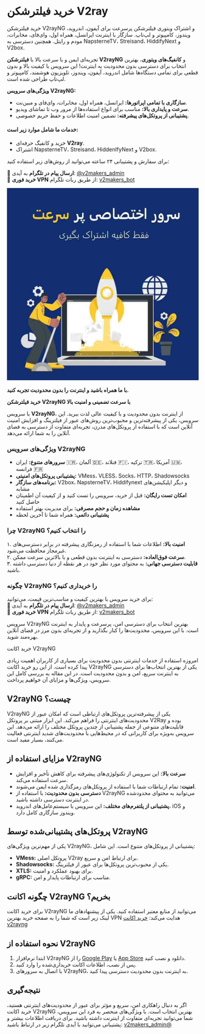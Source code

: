 # خرید فیلترشکن V2ray  
خرید فیلترشکن V2rayNG و اشتراک ویتوری فیلترشکن پرسرعت برای آیفون، اندروید، ویندوز، کامپیوتر و لپ‌تاپ. سازگار با اینترنت ایرانسل، همراه اول، وای‌فای، مخابرات، مودم و رایتل. همچنین دسترسی به NapsterneTV، Streisand، HiddifyNext و V2box.

تجربه‌ای ایمن و با سرعت بالا با **فیلترشکن V2rayNG** و **کانفیگ‌های ویتوری**، بهترین انتخاب برای دسترسی بدون محدودیت به اینترنت! این سرویس با کیفیت بالا و بدون قطعی برای تمامی دستگاه‌ها شامل اندروید، آیفون، ویندوز، تلویزیون هوشمند، کامپیوتر و لپ‌تاپ طراحی شده است.  

**ویژگی‌های سرویس V2rayNG:**  
- **سازگاری با تمامی اپراتورها:** ایرانسل، همراه اول، مخابرات، وای‌فای و مبین‌نت.  
- **سرعت و پایداری بالا:** مناسب برای انواع استفاده‌ها از مرور وب تا تماشای ویدیو.  
- **پشتیبانی از پروتکل‌های پیشرفته:** تضمین امنیت اطلاعات و حفظ حریم خصوصی.  

#### خدمات ما شامل موارد زیر است:  
- خرید و کانفیگ حرفه‌ای **V2ray**.  
- اشتراک NapsterneTV، Streisand، HiddenIfyNext و V2box.  

برای سفارش و پشتیبانی ۲۴ ساعته می‌توانید از روش‌های زیر استفاده کنید:  

🔸 **ارسال پیام در تلگرام** به آیدی: [@v2makers_admin](https://t.me/v2makers_admin)  
🔸 **خرید فوری VPN** از طریق ربات تلگرام: [v2makers_bot](https://t.me/v2makers_bot)  

<img src="https://github.com/v2rayng-accounts/vpn/blob/main/photo_2024-12-12_13-14-57.jpg" alt="خرید اکانت v2rayng">

**با ما همراه باشید و اینترنت را بدون محدودیت تجربه کنید.**

**خرید فیلترشکن V2rayNG با سرعت تضمینی و امنیت بالا**  

با سرویس **V2rayNG**، از اینترنت بدون محدودیت و با کیفیت عالی لذت ببرید. این سرویس، یکی از پیشرفته‌ترین و محبوب‌ترین روش‌های عبور از فیلترینگ و افزایش امنیت آنلاین است که با استفاده از پروتکل‌های مدرن، تجربه‌ای متفاوت از دسترسی به فضای آنلاین را به شما ارائه می‌دهد.  

### **ویژگی‌های سرویس V2rayNG**  
- **سرورهای متنوع:** ایران 🇮🇷، آلمان 🇩🇪، فنلاند 🇫🇮، ترکیه 🇹🇷، آمریکا 🇺🇲، فرانسه 🇫🇷  
- **پشتیبانی پروتکل‌های امنیتی:** VMess، VLESS، Socks، HTTP، Shadowsocks  
- **برنامه‌های سازگار:** V2box، NapsterneTV، Hiddifynext و دیگر اپلیکیشن‌های مشابه  
- **امکان تست رایگان:** قبل از خرید، سرویس را تست کنید و از کیفیت آن اطمینان حاصل کنید  
- **مشاهده زمان و حجم مصرفی:** برای مدیریت بهتر استفاده  
- **پشتیبانی دائمی:** همراه شما تا آخرین لحظه  

### **چرا V2rayNG را انتخاب کنیم؟**  
۱. **امنیت بالا:** اطلاعات شما با استفاده از رمزنگاری پیشرفته در برابر دسترسی‌های غیرمجاز محافظت می‌شود.  
۲. **سرعت فوق‌العاده:** دسترسی به اینترنت بدون قطعی و با بالاترین سرعت ممکن.  
۳. **قابلیت دسترسی جهانی:** به محتوای مورد نظر خود در هر نقطه از دنیا دسترسی داشته باشید.  

### **چگونه V2rayNG را خریداری کنیم؟**  
برای خرید سرویس با بهترین کیفیت و مناسب‌ترین قیمت، می‌توانید:  
🔸 **ارسال پیام در تلگرام** به آیدی: [@v2makers_admin](https://t.me/v2makers_admin)  
🔸 **خرید فوری VPN** از طریق ربات تلگرام: [v2makers_bot](https://t.me/v2makers_bot)  

سرویس V2rayNG بهترین انتخاب برای دسترسی امن، پرسرعت و پایدار به اینترنت است. با این سرویس، محدودیت‌ها را کنار بگذارید و از تجربه‌ای بدون مرز در فضای آنلاین بهره‌مند شوید.  

خرید اکانت V2rayNG

امروزه استفاده از خدمات اینترنتی بدون محدودیت برای بسیاری از کاربران اهمیت زیادی پیدا کرده است. از این رو خرید اکانت V2rayNG یکی از بهترین انتخاب‌ها برای دسترسی به اینترنت سریع، امن و بدون محدودیت است. در این مقاله به بررسی کامل این سرویس، ویژگی‌ها و مزایای آن خواهیم پرداخت.

## V2rayNG چیست؟
V2rayNG یکی از پیشرفته‌ترین پروتکل‌های ارتباطی است که امکان عبور از محدودیت‌های اینترنتی را فراهم می‌کند. این ابزار مبتنی بر پروتکل V2Ray بوده و قابلیت‌های متنوعی از جمله پشتیبانی از چندین پروتکل مختلف را ارائه می‌دهد. این سرویس به‌ویژه برای کاربرانی که در محیط‌هایی با محدودیت‌های شدید اینترنتی فعالیت می‌کنند، بسیار مفید است.

## مزایای استفاده از V2rayNG
- **سرعت بالا:** این سرویس از تکنولوژی‌های پیشرفته برای کاهش تأخیر و افزایش سرعت استفاده می‌کند.
- **امنیت:** تمام ارتباطات شما با استفاده از پروتکل‌های رمزگذاری شده ایمن می‌شوند.
- **دسترسی بدون محدودیت:** با استفاده از V2rayNG می‌توانید به محتوای محدودشده در اینترنت دسترسی داشته باشید.
- **پشتیبانی از پلتفرم‌های مختلف:** این سرویس با سیستم‌عامل‌های اندروید، iOS و ویندوز سازگاری کامل دارد.

## پروتکل‌های پشتیبانی‌شده توسط V2rayNG
یکی از مهم‌ترین ویژگی‌های V2rayNG، پشتیبانی از پروتکل‌های متنوع است. این شامل:
- **VMess:** پروتکل اصلی V2ray برای ارتباط امن و سریع.
- **Shadowsocks:** یکی از محبوب‌ترین پروتکل‌ها برای عبور از فیلترینگ.
- **XTLS:** برای بهبود عملکرد و امنیت.
- **gRPC:** مناسب برای ارتباطات پایدار و امن.

## چگونه اکانت V2rayNG بخریم؟
برای خرید اکانت V2rayNG می‌توانید از منابع معتبر استفاده کنید. یکی از پیشنهادهای ما لینک زیر است که شما را به صفحه خرید بهترین VPN هدایت می‌کند:
[خرید اکانت v2rayng](https://t.me/v2makers_bot)

## نحوه استفاده از V2rayNG
1. ابتدا نرم‌افزار V2rayNG را از [Google Play](https://play.google.com/) یا [App Store](https://www.apple.com/app-store/) دانلود و نصب کنید.
2. پس از نصب، اطلاعات اکانت خریداری‌شده را وارد کنید.
3. با اتصال به سرورهای V2rayNG، به اینترنت بدون محدودیت دسترسی پیدا کنید.

## نتیجه‌گیری
اگر به دنبال راهکاری امن، سریع و مؤثر برای عبور از محدودیت‌های اینترنتی هستید، خرید اکانت V2rayNG بهترین انتخاب است. با ویژگی‌های منحصر به فرد این سرویس، شما می‌توانید تجربه‌ای متفاوت از اینترنت داشته باشید. برای دریافت اطلاعات بیشتر و پشتیبانی می‌توانید با آیدی تلگرام زیر در ارتباط باشید:
[v2makers_admin@](https://t.me/v2makers_admin)

